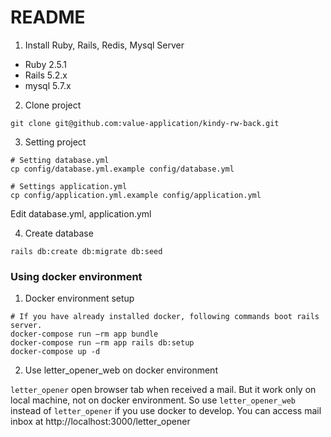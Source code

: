 # README

1. Install Ruby, Rails, Redis, Mysql Server
- Ruby 2.5.1
- Rails 5.2.x
- mysql 5.7.x

2. Clone project
```
git clone git@github.com:value-application/kindy-rw-back.git
```

3. Setting project

```
# Setting database.yml
cp config/database.yml.example config/database.yml

# Settings application.yml
cp config/application.yml.example config/application.yml
```

Edit database.yml, application.yml

4. Create database

```
rails db:create db:migrate db:seed
```

### Using docker environment

1. Docker environment setup
```
# If you have already installed docker, following commands boot rails server.
docker-compose run —rm app bundle
docker-compose run —rm app rails db:setup
docker-compose up -d
```

2. Use letter_opener_web on docker environment

`letter_opener` open browser tab when received a mail. But it work only on local machine, not on docker environment.
So use `letter_opener_web` instead of `letter_opener` if you use docker to develop. You can access mail inbox at http://localhost:3000/letter_opener
